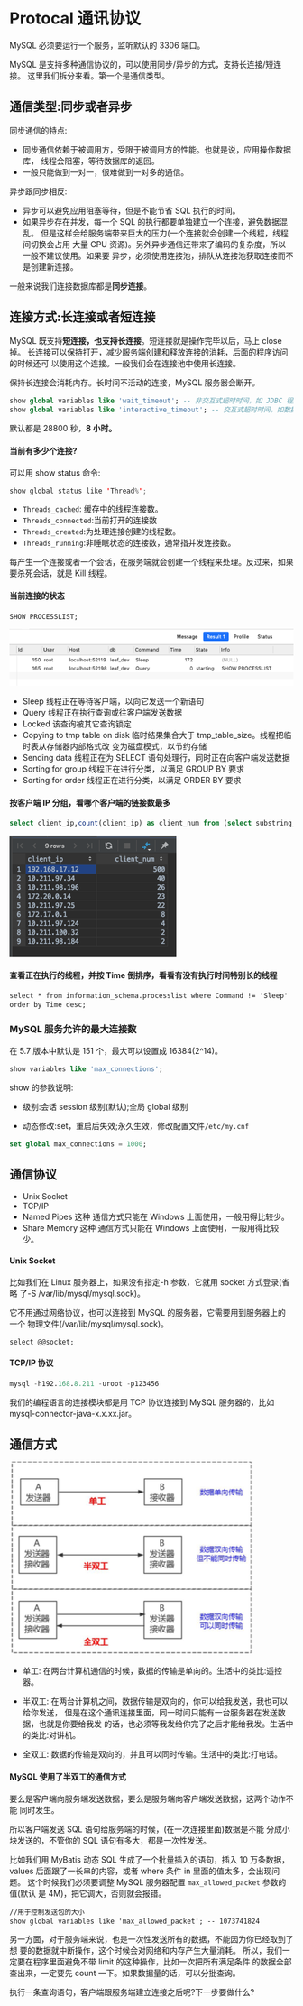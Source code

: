 # Protocal 通讯协议

MySQL 必须要运行一个服务，监听默认的 3306 端口。

MySQL 是支持多种通信协议的，可以使用同步/异步的方式，支持长连接/短连接。 这里我们拆分来看。第一个是通信类型。

## 通信类型:同步或者异步

同步通信的特点:

- 同步通信依赖于被调用方，受限于被调用方的性能。也就是说，应用操作数据库， 线程会阻塞，等待数据库的返回。
- 一般只能做到一对一，很难做到一对多的通信。

异步跟同步相反:

- 异步可以避免应用阻塞等待，但是不能节省 SQL 执行的时间。
- 如果异步存在并发，每一个 SQL 的执行都要单独建立一个连接，避免数据混乱。 但是这样会给服务端带来巨大的压力(一个连接就会创建一个线程，线程间切换会占用 大量 CPU 资源)。另外异步通信还带来了编码的复杂度，所以一般不建议使用。如果要 异步，必须使用连接池，排队从连接池获取连接而不是创建新连接。

 一般来说我们连接数据库都是**同步连接**。

## 连接方式:长连接或者短连接

MySQL 既支持**短连接，也支持长连接**。短连接就是操作完毕以后，马上 close 掉。 长连接可以保持打开，减少服务端创建和释放连接的消耗，后面的程序访问的时候还可 以使用这个连接。一般我们会在连接池中使用长连接。

保持长连接会消耗内存。长时间不活动的连接，MySQL 服务器会断开。

```sql
show global variables like 'wait_timeout'; -- 非交互式超时时间，如 JDBC 程序 
show global variables like 'interactive_timeout'; -- 交互式超时时间，如数据库工具
```

默认都是 28800 秒，**8 小时。**

#### 当前有多少个连接?

可以用 show status 命令:

```java
show global status like 'Thread%';
```

- `Threads_cached`: 缓存中的线程连接数。
- `Threads_connected`:当前打开的连接数
- `Threads_created`:为处理连接创建的线程数。
- `Threads_running`:非睡眠状态的连接数，通常指并发连接数。

每产生一个连接或者一个会话，在服务端就会创建一个线程来处理。反过来，如果要杀死会话，就是 Kill 线程。

#### 当前连接的状态

```
SHOW PROCESSLIST;
```

![image-20200313194016055](assets/image-20200313194016055.png)

- Sleep
  线程正在等待客户端，以向它发送一个新语句
- Query
  线程正在执行查询或往客户端发送数据
- Locked
  该查询被其它查询锁定
- Copying to tmp table on disk
  临时结果集合大于 tmp_table_size。线程把临时表从存储器内部格式改 变为磁盘模式，以节约存储
- Sending data
  线程正在为 SELECT 语句处理行，同时正在向客户端发送数据
- Sorting for group
  线程正在进行分类，以满足 GROUP BY 要求
- Sorting for order
  线程正在进行分类，以满足 ORDER BY 要求

#### 按客户端 IP 分组，看哪个客户端的链接数最多

```sql
select client_ip,count(client_ip) as client_num from (select substring_index(host,':' ,1) as client_ip from information_schema.processlist ) as connect_info group by client_ip order by client_num desc;

```

![image-20200409153328458](assets/image-20200409153328458.png)

#### 查看正在执行的线程，并按 Time 倒排序，看看有没有执行时间特别长的线程

```
select * from information_schema.processlist where Command != 'Sleep' order by Time desc;
```

### MySQL 服务允许的最大连接数

在 5.7 版本中默认是 151 个，最大可以设置成 16384(2^14)。

```sql
show variables like 'max_connections';
```



show 的参数说明:

- 级别:会话 session 级别(默认);全局 global 级别 

- 动态修改:set，重启后失效;永久生效，修改配置文件`/etc/my.cnf`

```sql
set global max_connections = 1000;
```

## 通信协议

- Unix Socket
- TCP/IP
- Named Pipes 这种 通信方式只能在 Windows 上面使用，一般用得比较少。
- Share Memory 这种 通信方式只能在 Windows 上面使用，一般用得比较少。

#### Unix Socket

比如我们在 Linux 服务器上，如果没有指定-h 参数，它就用 socket 方式登录(省略
了-S /var/lib/mysql/mysql.sock)。

它不用通过网络协议，也可以连接到 MySQL 的服务器，它需要用到服务器上的一个 物理文件(/var/lib/mysql/mysql.sock)。

```
select @@socket;
```

#### TCP/IP 协议

```sql
mysql -h192.168.8.211 -uroot -p123456
```

我们的编程语言的连接模块都是用 TCP 协议连接到 MySQL 服务器的，比如 mysql-connector-java-x.x.xx.jar。

## 通信方式

![image-20200313194752868](assets/image-20200313194752868.png)

- 单工:
      在两台计算机通信的时候，数据的传输是单向的。生活中的类比:遥控器。

- 半双工: 在两台计算机之间，数据传输是双向的，你可以给我发送，我也可以给你发送，
  但是在这个通讯连接里面，同一时间只能有一台服务器在发送数据，也就是你要给我发 的话，也必须等我发给你完了之后才能给我发。生活中的类比:对讲机。

- 全双工:
      数据的传输是双向的，并且可以同时传输。生活中的类比:打电话。

#### MySQL 使用了半双工的通信方式

要么是客户端向服务端发送数据，要么是服务端向客户端发送数据，这两个动作不能 同时发生。

所以客户端发送 SQL 语句给服务端的时候，(在一次连接里面)数据是不能 分成小块发送的，不管你的 SQL 语句有多大，都是一次性发送。

比如我们用 MyBatis 动态 SQL 生成了一个批量插入的语句，插入 10 万条数据，values 后面跟了一长串的内容，或者 where 条件 in 里面的值太多，会出现问题。
这个时候我们必须要调整 MySQL 服务器配置 `max_allowed_packet` 参数的值(默认 是 4M)，把它调大，否则就会报错。

```
//用于控制发送包的大小
show global variables like 'max_allowed_packet'; -- 1073741824
```

另一方面，对于服务端来说，也是一次性发送所有的数据，不能因为你已经取到了想 要的数据就中断操作，这个时候会对网络和内存产生大量消耗。
所以，我们一定要在程序里面避免不带 limit 的这种操作，比如一次把所有满足条件 的数据全部查出来，一定要先 count 一下。如果数据量的话，可以分批查询。

执行一条查询语句，客户端跟服务端建立连接之后呢?下一步要做什么?

